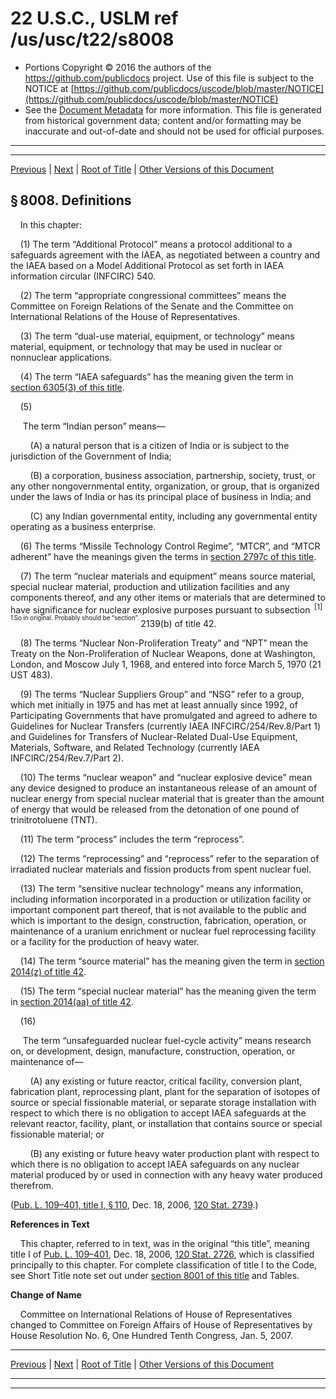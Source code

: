 ---
---

# 22 U.S.C., USLM ref /us/usc/t22/s8008

* Portions Copyright © 2016 the authors of the https://github.com/publicdocs project.
  Use of this file is subject to the NOTICE at [https://github.com/publicdocs/uscode/blob/master/NOTICE](https://github.com/publicdocs/uscode/blob/master/NOTICE)
* See the [Document Metadata](././../../../..//README.md) for more information.
  This file is generated from historical government data; content and/or formatting may be inaccurate and out-of-date and should not be used for official purposes.

----------
----------

[Previous](./../../../..//us/usc/t22/ch87/m__us_usc_t22_s8007.md) | [Next](./../../../..//us/usc/t22/ch88/m__us_usc_t22_ch88.md) | [Root of Title](./../../../../) | [Other Versions of this Document](https://publicdocs.github.io/go/links?ns=uslm&ref=%2Fus%2Fusc%2Ft22%2Fs8008)

## § 8008. Definitions

    In this chapter:

    (1) The term “Additional Protocol” means a protocol additional to a safeguards agreement with the IAEA, as negotiated between a country and the IAEA based on a Model Additional Protocol as set forth in IAEA information circular (INFCIRC) 540.

    (2) The term “appropriate congressional committees” means the Committee on Foreign Relations of the Senate and the Committee on International Relations of the House of Representatives.

    (3) The term “dual-use material, equipment, or technology” means material, equipment, or technology that may be used in nuclear or nonnuclear applications.

    (4) The term “IAEA safeguards” has the meaning given the term in [section 6305(3) of this title][/us/usc/t22/s6305/3].

    (5)

     The term “Indian person” means—

        (A) a natural person that is a citizen of India or is subject to the jurisdiction of the Government of India;

        (B) a corporation, business association, partnership, society, trust, or any other nongovernmental entity, organization, or group, that is organized under the laws of India or has its principal place of business in India; and

        (C) any Indian governmental entity, including any governmental entity operating as a business enterprise.

    (6) The terms “Missile Technology Control Regime”, “MTCR”, and “MTCR adherent” have the meanings given the terms in [section 2797c of this title][/us/usc/t22/s2797c].

    (7) The term “nuclear materials and equipment” means source material, special nuclear material, production and utilization facilities and any components thereof, and any other items or materials that are determined to have significance for nuclear explosive purposes pursuant to subsection  <sup>\[1\]</sup>  <sup><sup> 1 So in original. Probably should be “section”. </sup></sup>  2139(b) of title 42.

    (8) The terms “Nuclear Non-Proliferation Treaty” and “NPT” mean the Treaty on the Non-Proliferation of Nuclear Weapons, done at Washington, London, and Moscow July 1, 1968, and entered into force March 5, 1970 (21 UST 483).

    (9) The terms “Nuclear Suppliers Group” and “NSG” refer to a group, which met initially in 1975 and has met at least annually since 1992, of Participating Governments that have promulgated and agreed to adhere to Guidelines for Nuclear Transfers (currently IAEA INFCIRC/254/Rev.8/Part 1) and Guidelines for Transfers of Nuclear-Related Dual-Use Equipment, Materials, Software, and Related Technology (currently IAEA INFCIRC/254/Rev.7/Part 2).

    (10) The terms “nuclear weapon” and “nuclear explosive device” mean any device designed to produce an instantaneous release of an amount of nuclear energy from special nuclear material that is greater than the amount of energy that would be released from the detonation of one pound of trinitrotoluene (TNT).

    (11) The term “process” includes the term “reprocess”.

    (12) The terms “reprocessing” and “reprocess” refer to the separation of irradiated nuclear materials and fission products from spent nuclear fuel.

    (13) The term “sensitive nuclear technology” means any information, including information incorporated in a production or utilization facility or important component part thereof, that is not available to the public and which is important to the design, construction, fabrication, operation, or maintenance of a uranium enrichment or nuclear fuel reprocessing facility or a facility for the production of heavy water.

    (14) The term “source material” has the meaning given the term in [section 2014(z) of title 42][/us/usc/t42/s2014/z].

    (15) The term “special nuclear material” has the meaning given the term in [section 2014(aa) of title 42][/us/usc/t42/s2014/aa].

    (16)

     The term “unsafeguarded nuclear fuel-cycle activity” means research on, or development, design, manufacture, construction, operation, or maintenance of—

        (A) any existing or future reactor, critical facility, conversion plant, fabrication plant, reprocessing plant, plant for the separation of isotopes of source or special fissionable material, or separate storage installation with respect to which there is no obligation to accept IAEA safeguards at the relevant reactor, facility, plant, or installation that contains source or special fissionable material; or

        (B) any existing or future heavy water production plant with respect to which there is no obligation to accept IAEA safeguards on any nuclear material produced by or used in connection with any heavy water produced therefrom.

([Pub. L. 109–401, title I, § 110][/us/pl/109/401/s110], Dec. 18, 2006, [120 Stat. 2739][/us/stat/120/2739].)

 __References in Text__ 

    This chapter, referred to in text, was in the original “this title”, meaning title I of [Pub. L. 109–401][/us/pl/109/401], Dec. 18, 2006, [120 Stat. 2726][/us/stat/120/2726], which is classified principally to this chapter. For complete classification of title I to the Code, see Short Title note set out under [section 8001 of this title][/us/usc/t22/s8001] and Tables.

 __Change of Name__ 

    Committee on International Relations of House of Representatives changed to Committee on Foreign Affairs of House of Representatives by House Resolution No. 6, One Hundred Tenth Congress, Jan. 5, 2007.

----------

[Previous](./../../../..//us/usc/t22/ch87/m__us_usc_t22_s8007.md) | [Next](./../../../..//us/usc/t22/ch88/m__us_usc_t22_ch88.md) | [Root of Title](./../../../../) | [Other Versions of this Document](https://publicdocs.github.io/go/links?ns=uslm&ref=%2Fus%2Fusc%2Ft22%2Fs8008)

----------
----------

[/us/usc/t22/s6305/3]: https://publicdocs.github.io/go/links?ns=uslm&ref=%2Fus%2Fusc%2Ft22%2Fs6305%2F3
[/us/usc/t22/s2797c]: https://publicdocs.github.io/go/links?ns=uslm&ref=%2Fus%2Fusc%2Ft22%2Fs2797c
[/us/usc/t42/s2014/z]: https://publicdocs.github.io/go/links?ns=uslm&ref=%2Fus%2Fusc%2Ft42%2Fs2014%2Fz
[/us/usc/t42/s2014/aa]: https://publicdocs.github.io/go/links?ns=uslm&ref=%2Fus%2Fusc%2Ft42%2Fs2014%2Faa
[/us/pl/109/401/s110]: https://publicdocs.github.io/go/links?ns=uslm&ref=%2Fus%2Fpl%2F109%2F401%2Fs110
[/us/stat/120/2739]: https://publicdocs.github.io/go/links?ns=uslm&ref=%2Fus%2Fstat%2F120%2F2739
[/us/pl/109/401]: https://publicdocs.github.io/go/links?ns=uslm&ref=%2Fus%2Fpl%2F109%2F401
[/us/stat/120/2726]: https://publicdocs.github.io/go/links?ns=uslm&ref=%2Fus%2Fstat%2F120%2F2726
[/us/usc/t22/s8001]: https://publicdocs.github.io/go/links?ns=uslm&ref=%2Fus%2Fusc%2Ft22%2Fs8001


